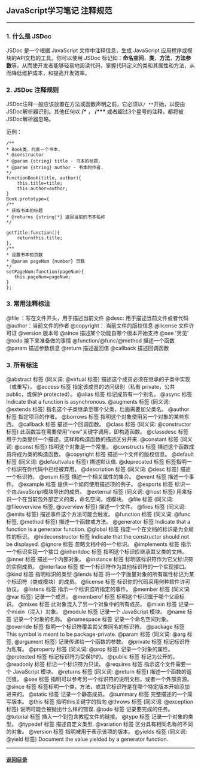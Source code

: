 ## JavaScript学习笔记 注释规范

---

### 1. 什么是 JSDoc 

JSDoc 是一个根据 JavaScript 文件中注释信息，生成 JavaScript 应用程序或模块的API文档的工具。你可以使用 JSDoc 标记如：**命名空间**，**类**，**方法**，**方法参数**等。从而使开发者能够轻易地阅读代码，掌握代码定义的类和其属性和方法，从而降低维护成本，和提高开发效率。

### 2. JSDoc 注释规则

JSDoc注释一般应该放置在方法或函数声明之前，它必须以`/ **`开始，以便由JSDoc解析器识别。其他任何以 **/\*** ， **/\**\*** 或者超过3个星号的注释，都将被JSDoc解析器忽略。

范例：

```
/**
* Book类，代表一个书本.
* @constructor
* @param {string} title - 书本的标题.
* @param {string} author - 书本的作者.
*/
functionBook(title, author){
    this.title=title;
    this.author=author;
}
Book.prototype={
/**
* 获取书本的标题
* @returns {string|*} 返回当前的书本名称
*/

getTitle:function(){
    returnthis.title;   
},
/**
* 设置书本的页数
* @param pageNum {number} 页数
*/
setPageNum:function(pageNum){
   this.pageNum=pageNum;   
}
};

```

### 3. 常用注释标注

@file ：写在文件开头，用于描述当前文件
 @desc: 用于描述当前文件或者代码
 @author：当前文件的作者
 @copyright： 当前文件的版权信息
 @license 文件许可证
 @version 版本号
 @since 描述某个功能自哪个版本开始支持
 @see '另见'
 @todo 接下来准备做的事情
 @function/@func/@method 描述一个函数
 @param 描述参数信息
 @return 描述返回值
 @callback 描述回调函数

### 3. 所有标注

@abstract 标签 (同义词: @virtual 标签)
描述这个成员必须在继承的子类中实现（或重写）。
@access 标签
指定该成员的访问级别（私有 private，公共 public，或保护 protected）。
@alias 标签
标记成员有一个别名。
@async 标签
Indicate that a function is asynchronous.
@augments 标签 (同义词: @extends 标签)
指名这个子类继承至哪个父类，后面需要加父类名。
@author 标签
指定项目的作者。
@borrows 标签
指明这个对象使用另一个对象的某些东西。
@callback 标签
描述一个回调函数。
@class 标签 (同义词: @constructor 标签)
此函数旨在需要使用"new"关键字调用，即构造函数。
@classdesc 标签
用于为类提供一个描述，这样和构造函数的描述区分开来.
@constant 标签 (同义词: @const 标签)
指明这个对象是一个常量。
@constructs 标签
描述这个函数成员将成为类的构造函数。
@copyright 标签
描述一个文件的版权信息。
@default 标签 (同义词: @defaultvalue 标签)
描述默认值.
@deprecated 标签
标签指明一个标识在你代码中已经被弃用。
@description 标签 (同义词: @desc 标签)
描述一个标识符。
@enum 标签
描述一个相关属性的集合。
@event 标签
描述一个事件。
@example 标签
提供一个如何使用描述项的例子。
@exports 标签
标识一个由JavaScript模块导出的成员。
@external 标签 (同义词: @host 标签)
用来标识一个在当前包外部定义的类，命名空间，或模块。
@file 标签 (同义词: @fileoverview 标签, @overview 标签)
描述一个文件。
@fires 标签 (同义词: @emits 标签)
描述事件这个方法可能会触发。
@function 标签 (同义词: @func 标签, @method 标签)
描述一个函数或方法。
@generator 标签
Indicate that a function is a generator function.
@global 标签
指定一个在文档的标识是为全局性的标识。
@hideconstructor 标签
Indicate that the constructor should not be displayed.
@ignore 标签
忽略文档中的一个标识。
@implements 标签
指示一个标识实现一个接口
@inheritdoc 标签
指明这个标识应继承其父类的文档。
@inner 标签
描述一个内部对象。
@instance 标签
标明该标识符作为它父标识符的实例成员。
@interface 标签
使一个标识符作为其他标识符的一个实现接口。
@kind 标签
指明标识的类型
@lends 标签
将一个字面量对象的所有属性标记为某个标识符（类或模块）的成员。
@license 标签
标识你的代码采用何种软件许可协议。
@listens 标签
指示一个标识监听指定的事件。
@member 标签 (同义词: @var 标签)
记录一个成员。
@memberof 标签
标明这个标识属于哪个父级标识。
@mixes 标签
此对象混入了另一个对象中的所有成员。
@mixin 标签
记录一个mixin（混入）对象。
@module 标签
记录一个 JavaScript 模块。
@name 标签
记录一个对象的名称。
@namespace 标签
记录一个命名空间对象。
@override 标签
指明一个标识符覆盖其父类同名的标识符。
@package 标签
This symbol is meant to be package-private.
@param 标签 (同义词: @arg 标签, @argument 标签)
记录传递给一个函数的参数。
@private 标签
标记标识符为私有。
@property 标签 (同义词: @prop 标签)
记录一个对象的属性。
@protected 标签
标记标识符为受保护的。
@public 标签
标记为公开的。
@readonly 标签
标记一个标识符为只读。
@requires 标签
指示这个文件需要一个 JavaScript 模块。
@returns 标签 (同义词: @return 标签)
描述一个函数的返回值。
@see 标签
指明可以参考另一个标识符的说明文档，或者一个外部资源。
@since 标签
标签标明一个类，方法，或其它标识符是在哪个特定版本开始添加进来的。
@static 标签
记录一个静态成员。
@summary 标签
完整描述的一个简写版本。
@this 标签
指明this关键字的指向
@throws 标签 (同义词: @exception 标签)
说明可能会被抛出什么样的错误.
@todo 标签
记录要完成的任务。
@tutorial 标签
插入一个到包含教程文件的链接。
@type 标签
记录一个对象的类型。
@typedef 标签
描述自定义类型.
@variation 标签
区分具有相同名称的不同的对象。
@version 标签
指明被用于表示该项的版本。
@yields 标签 (同义词: @yield 标签)
Document the value yielded by a generator function.













---

#### [返回目录](./)